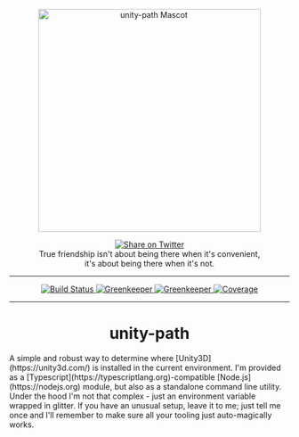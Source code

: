<p align="center">
  <img alt="unity-path Mascot" src="http://www.catster.com/wp-content/uploads/2015/06/litter-tracking-box.jpg" width="400" />
</p>

<p align="center">
    <a href="https://twitter.com/home?status=me%20x%20unity-path%20%2C%20friends%20forever.%20%F0%9F%92%AB%20https%3A%2F%2Fgithub.com%2Fzettaforge%2Funity-path%20%23gamedev%20%23unity%20%23unity3d%20%40donkeybonks">
    <img alt="Share on Twitter" src="https://img.shields.io/twitter/url/http/shields.io.svg?style=social&maxAge=2592000" />
  </a><br/>
True friendship isn't about being there when it's convenient,<br/>it's about being there when it's not.</p>
<hr />
<p align="center">
  <a href="https://travis-ci.org/zettaforge/unity-path">
    <img alt="Build Status" src="https://travis-ci.org/zettaforge/unity-path.svg?branch=master" />
  </a>
  <a href="https://greenkeeper.io/">
    <img alt="Greenkeeper" src="https://badges.greenkeeper.io/zettaforge/unity-path.svg" />
  </a>
  <a href="https://david-dm.org/zettaforge/unity-path">
    <img alt="Greenkeeper" src="https://david-dm.org/zettaforge/unity-path/status.svg" />
  </a>
  <a href="https://coveralls.io/repos/github/zettaforge/unity-path/badge.svg?branch=master">
    <img alt="Coverage" src="https://coveralls.io/repos/github/zettaforge/unity-path/badge.svg?branch=master" />
  </a>
</p>
<hr />
<h1 align="center">unity-path</h1>
A simple and robust way to determine where [Unity3D](https://unity3d.com/) is installed in the current environment. I'm provided as a [Typescript](https://typescriptlang.org)-compatible [Node.js](https://nodejs.org) module, but also as a standalone command line utility. Under the hood I'm not that complex - just an environment variable wrapped in glitter. If you have an unusual setup, leave it to me; just tell me once and I'll remember to make sure all your tooling just auto-magically works.
